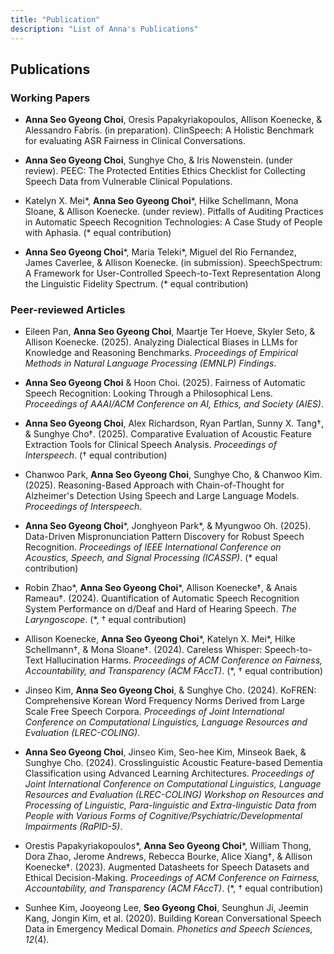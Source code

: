```yaml
---
title: "Publication"
description: "List of Anna's Publications"
---
```

## Publications

### Working Papers

* **Anna Seo Gyeong Choi**, Oresis Papakyriakopoulos, Allison Koenecke, & Alessandro Fabris. (in preparation). ClinSpeech: A Holistic Benchmark for evaluating ASR Fairness in Clinical Conversations.

* **Anna Seo Gyeong Choi**, Sunghye Cho, & Iris Nowenstein. (under review). PEEC: The Protected Entities Ethics Checklist for Collecting Speech Data from Vulnerable Clinical Populations.

* Katelyn X. Mei*, **Anna Seo Gyeong Choi***, Hilke Schellmann, Mona Sloane, & Allison Koenecke. (under review). Pitfalls of Auditing Practices in Automatic Speech Recognition Technologies: A Case Study of People with Aphasia. (* equal contribution)

* **Anna Seo Gyeong Choi***, Maria Teleki*, Miguel del Rio Fernandez, James Caverlee, & Allison Koenecke. (in submission). SpeechSpectrum: A Framework for User-Controlled Speech-to-Text Representation Along the Linguistic Fidelity Spectrum. (* equal contribution)

### Peer-reviewed Articles

* Eileen Pan, **Anna Seo Gyeong Choi**, Maartje Ter Hoeve, Skyler Seto, & Allison Koenecke. (2025). Analyzing Dialectical Biases in LLMs for Knowledge and Reasoning Benchmarks. *Proceedings of Empirical Methods in Natural Language Processing (EMNLP) Findings*.

* **Anna Seo Gyeong Choi** & Hoon Choi. (2025). Fairness of Automatic Speech Recognition: Looking Through a Philosophical Lens. *Proceedings of AAAI/ACM Conference on AI, Ethics, and Society (AIES)*.

* **Anna Seo Gyeong Choi**, Alex Richardson, Ryan Partlan, Sunny X. Tang†, & Sunghye Cho†. (2025). Comparative Evaluation of Acoustic Feature Extraction Tools for Clinical Speech Analysis. *Proceedings of Interspeech*. († equal contribution)

* Chanwoo Park, **Anna Seo Gyeong Choi**, Sunghye Cho, & Chanwoo Kim. (2025). Reasoning-Based Approach with Chain-of-Thought for Alzheimer's Detection Using Speech and Large Language Models. *Proceedings of Interspeech*.

* **Anna Seo Gyeong Choi***, Jonghyeon Park*, & Myungwoo Oh. (2025). Data-Driven Mispronunciation Pattern Discovery for Robust Speech Recognition. *Proceedings of IEEE International Conference on Acoustics, Speech, and Signal Processing (ICASSP)*. (* equal contribution)

* Robin Zhao*, **Anna Seo Gyeong Choi***, Allison Koenecke†, & Anais Rameau†. (2024). Quantification of Automatic Speech Recognition System Performance on d/Deaf and Hard of Hearing Speech. *The Laryngoscope*. (*, † equal contribution)

* Allison Koenecke, **Anna Seo Gyeong Choi***, Katelyn X. Mei*, Hilke Schellmann†, & Mona Sloane†. (2024). Careless Whisper: Speech-to-Text Hallucination Harms. *Proceedings of ACM Conference on Fairness, Accountability, and Transparency (ACM FAccT)*. (*, † equal contribution)

* Jinseo Kim, **Anna Seo Gyeong Choi**, & Sunghye Cho. (2024). KoFREN: Comprehensive Korean Word Frequency Norms Derived from Large Scale Free Speech Corpora. *Proceedings of Joint International Conference on Computational Linguistics, Language Resources and Evaluation (LREC-COLING)*.

* **Anna Seo Gyeong Choi**, Jinseo Kim, Seo-hee Kim, Minseok Baek, & Sunghye Cho. (2024). Crosslinguistic Acoustic Feature-based Dementia Classification using Advanced Learning Architectures. *Proceedings of Joint International Conference on Computational Linguistics, Language Resources and Evaluation (LREC-COLING) Workshop on Resources and Processing of Linguistic, Para-linguistic and Extra-linguistic Data from People with Various Forms of Cognitive/Psychiatric/Developmental Impairments (RaPID-5)*.

* Orestis Papakyriakopoulos*, **Anna Seo Gyeong Choi***, William Thong, Dora Zhao, Jerome Andrews, Rebecca Bourke, Alice Xiang†, & Allison Koenecke†. (2023). Augmented Datasheets for Speech Datasets and Ethical Decision-Making. *Proceedings of ACM Conference on Fairness, Accountability, and Transparency (ACM FAccT)*. (*, † equal contribution)

* Sunhee Kim, Jooyeong Lee, **Seo Gyeong Choi**, Seunghun Ji, Jeemin Kang, Jongin Kim, et al. (2020). Building Korean Conversational Speech Data in Emergency Medical Domain. *Phonetics and Speech Sciences*, *12*(4).